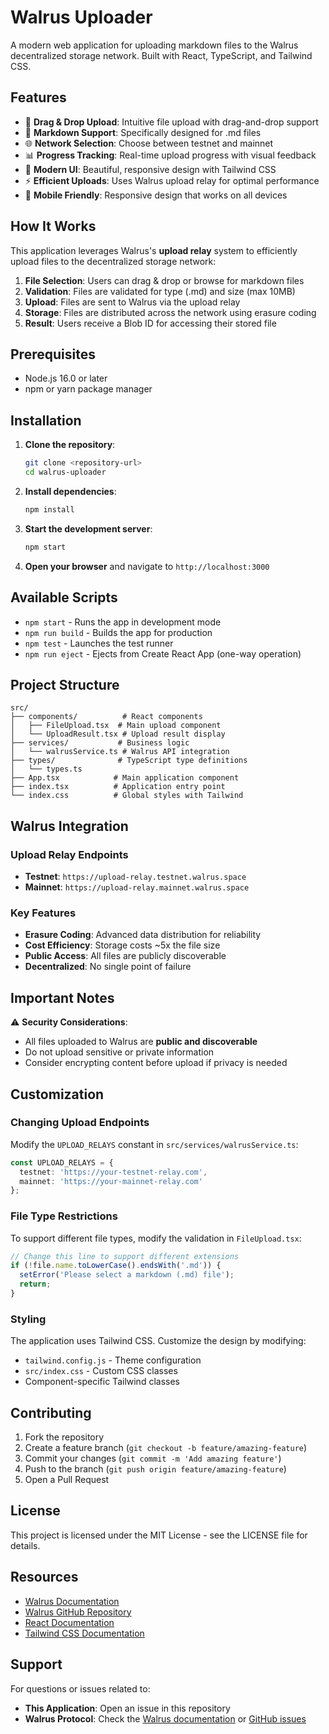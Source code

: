 # Walrus Uploader

A modern web application for uploading markdown files to the Walrus decentralized storage network. Built with React, TypeScript, and Tailwind CSS.

## Features

- 🚀 **Drag & Drop Upload**: Intuitive file upload with drag-and-drop support
- 📁 **Markdown Support**: Specifically designed for .md files
- 🌐 **Network Selection**: Choose between testnet and mainnet
- 📊 **Progress Tracking**: Real-time upload progress with visual feedback
- 🎨 **Modern UI**: Beautiful, responsive design with Tailwind CSS
- ⚡ **Efficient Uploads**: Uses Walrus upload relay for optimal performance
- 📱 **Mobile Friendly**: Responsive design that works on all devices

## How It Works

This application leverages Walrus's **upload relay** system to efficiently upload files to the decentralized storage network:

1. **File Selection**: Users can drag & drop or browse for markdown files
2. **Validation**: Files are validated for type (.md) and size (max 10MB)
3. **Upload**: Files are sent to Walrus via the upload relay
4. **Storage**: Files are distributed across the network using erasure coding
5. **Result**: Users receive a Blob ID for accessing their stored file

## Prerequisites

- Node.js 16.0 or later
- npm or yarn package manager

## Installation

1. **Clone the repository**:
   ```bash
   git clone <repository-url>
   cd walrus-uploader
   ```

2. **Install dependencies**:
   ```bash
   npm install
   ```

3. **Start the development server**:
   ```bash
   npm start
   ```

4. **Open your browser** and navigate to `http://localhost:3000`

## Available Scripts

- `npm start` - Runs the app in development mode
- `npm run build` - Builds the app for production
- `npm test` - Launches the test runner
- `npm run eject` - Ejects from Create React App (one-way operation)

## Project Structure

```
src/
├── components/          # React components
│   ├── FileUpload.tsx  # Main upload component
│   └── UploadResult.tsx # Upload result display
├── services/           # Business logic
│   └── walrusService.ts # Walrus API integration
├── types/              # TypeScript type definitions
│   └── types.ts
├── App.tsx            # Main application component
├── index.tsx          # Application entry point
└── index.css          # Global styles with Tailwind
```

## Walrus Integration

### Upload Relay Endpoints

- **Testnet**: `https://upload-relay.testnet.walrus.space`
- **Mainnet**: `https://upload-relay.mainnet.walrus.space`

### Key Features

- **Erasure Coding**: Advanced data distribution for reliability
- **Cost Efficiency**: Storage costs ~5x the file size
- **Public Access**: All files are publicly discoverable
- **Decentralized**: No single point of failure

## Important Notes

⚠️ **Security Considerations**:
- All files uploaded to Walrus are **public and discoverable**
- Do not upload sensitive or private information
- Consider encrypting content before upload if privacy is needed

## Customization

### Changing Upload Endpoints

Modify the `UPLOAD_RELAYS` constant in `src/services/walrusService.ts`:

```typescript
const UPLOAD_RELAYS = {
  testnet: 'https://your-testnet-relay.com',
  mainnet: 'https://your-mainnet-relay.com'
};
```

### File Type Restrictions

To support different file types, modify the validation in `FileUpload.tsx`:

```typescript
// Change this line to support different extensions
if (!file.name.toLowerCase().endsWith('.md')) {
  setError('Please select a markdown (.md) file');
  return;
}
```

### Styling

The application uses Tailwind CSS. Customize the design by modifying:
- `tailwind.config.js` - Theme configuration
- `src/index.css` - Custom CSS classes
- Component-specific Tailwind classes

## Contributing

1. Fork the repository
2. Create a feature branch (`git checkout -b feature/amazing-feature`)
3. Commit your changes (`git commit -m 'Add amazing feature'`)
4. Push to the branch (`git push origin feature/amazing-feature`)
5. Open a Pull Request

## License

This project is licensed under the MIT License - see the LICENSE file for details.

## Resources

- [Walrus Documentation](https://walrus.space)
- [Walrus GitHub Repository](https://github.com/mystenlabs/walrus)
- [React Documentation](https://reactjs.org/)
- [Tailwind CSS Documentation](https://tailwindcss.com/)

## Support

For questions or issues related to:
- **This Application**: Open an issue in this repository
- **Walrus Protocol**: Check the [Walrus documentation](https://walrus.space) or [GitHub issues](https://github.com/mystenlabs/walrus/issues)
